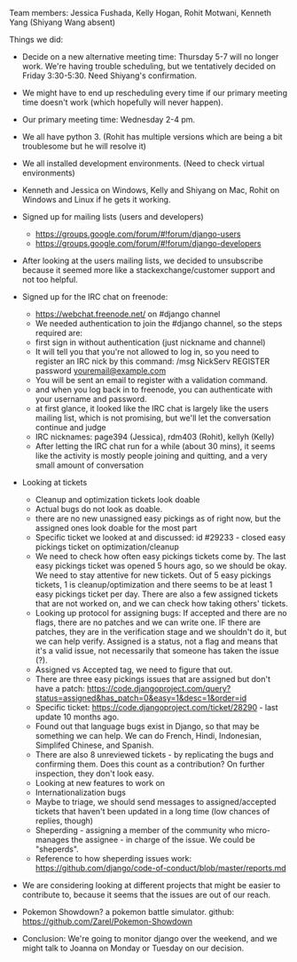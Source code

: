 Team members: Jessica Fushada, Kelly Hogan, Rohit Motwani, Kenneth Yang (Shiyang Wang absent)  

Things we did:  
- Decide on a new alternative meeting time: Thursday 5-7 will no longer work. We're having trouble scheduling, but we tentatively decided on Friday 3:30-5:30. Need Shiyang's confirmation.
- We might have to end up rescheduling every time if our primary meeting time doesn't work (which hopefully will never happen).
- Our primary meeting time: Wednesday 2-4 pm. 
- We all have python 3. (Rohit has multiple versions which are being a bit troublesome but he will resolve it)
- We all installed development environments. (Need to check virtual environments)
- Kenneth and Jessica on Windows, Kelly and Shiyang on Mac, Rohit on Windows and Linux if he gets it working.
- Signed up for mailing lists (users and developers)
  - https://groups.google.com/forum/#!forum/django-users
  - https://groups.google.com/forum/#!forum/django-developers
- After looking at the users mailing lists, we decided to unsubscribe because it seemed more like a stackexchange/customer support and not too helpful.
- Signed up for the IRC chat on freenode:
  - https://webchat.freenode.net/ on #django channel
  - We needed authentication to join the #django channel, so the steps required are:
  - first sign in without authentication (just nickname and channel)
  - It will tell you that you're not allowed to log in, so you need to register an IRC nick by this command: /msg NickServ REGISTER password youremail@example.com
  - You will be sent an email to register with a validation command.
  - and when you log back in to freenode, you can authenticate with your username and password.
  - at first glance, it looked like the IRC chat is largely like the users mailing list, which is not promising, but we'll let the conversation continue and judge
  - IRC nicknames: page394 (Jessica), rdm403 (Rohit), kellyh (Kelly)
  - After letting the IRC chat run for a while (about 30 mins), it seems like the activity is mostly people joining and quitting, and a very small amount of conversation
- Looking at tickets
  - Cleanup and optimization tickets look doable
  - Actual bugs do not look as doable. 
  - there are no new unassigned easy pickings as of right now, but the assigned ones look doable for the most part
  - Specific ticket we looked at and discussed: id #29233 - closed easy pickings ticket on optimization/cleanup
  - We need to check how often easy pickings tickets come by. The last easy pickings ticket was opened 5 hours ago, so we should be okay. We need to stay attentive for new tickets. Out of 5 easy pickings tickets, 1 is cleanup/optimization and there seems to be at least 1 easy pickings ticket per day. There are also a few assigned tickets that are not worked on, and we can check how taking others' tickets. 
  - Looking up protocol for assigning bugs: If accepted and there are no flags, there are no patches and we can write one. IF there are patches, they are in the verification stage and we shouldn't do it, but we can help verify. Assigned is a status, not a flag and means that it's a valid issue, not necessarily that someone has taken the issue (?). 
  - Assigned vs Accepted tag, we need to figure that out.
  - There are three easy pickings issues that are assigned but don't have a patch: https://code.djangoproject.com/query?status=assigned&has_patch=0&easy=1&desc=1&order=id
  - Specific ticket: https://code.djangoproject.com/ticket/28290 - last update 10 months ago.
  - Found out that language bugs exist in Django, so that may be something we can help. We can do French, Hindi, Indonesian, Simplifed Chinese, and Spanish.
  - There are also 8 unreviewed tickets - by replicating the bugs and confirming them. Does this count as a contribution? On further inspection, they don't look easy.
  - Looking at new features to work on
  - Internationalization bugs
  - Maybe to triage, we should send messages to assigned/accepted tickets that haven't been updated in a long time (low chances of replies, though)
  - Sheperding - assigning a member of the community who micro-manages the assignee - in charge of the issue. We could be "sheperds". 
  - Reference to how sheperding issues work: https://github.com/django/code-of-conduct/blob/master/reports.md
 
 - We are considering looking at different projects that might be easier to contribute to, because it seems that the issues are out of our reach.
 - Pokemon Showdown? a pokemon battle simulator. github: https://github.com/Zarel/Pokemon-Showdown
 
 - Conclusion: We're going to monitor django over the weekend, and we might talk to Joanna on Monday or Tuesday on our decision.

